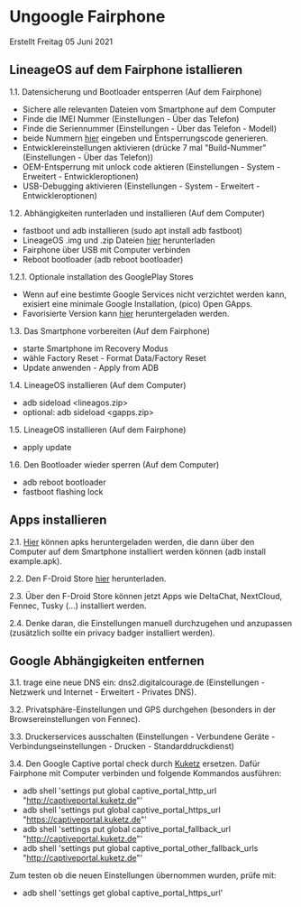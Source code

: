 Ungoogle Fairphone
=========
Erstellt Freitag 05 Juni 2021

LineageOS auf dem Fairphone istallieren
------------------------------
1.1. Datensicherung und Bootloader entsperren (Auf dem Fairphone)
- Sichere alle relevanten Dateien vom Smartphone auf dem Computer
- Finde die IMEI Nummer (Einstellungen - Über das Telefon)
- Finde die Seriennummer (Einstellungen - Über das Telefon - Modell)
- beide Nummern [hier][bootloader] eingeben und Entsperrungscode generieren.
- Entwicklereinstellungen aktivieren (drücke 7 mal "Build-Nummer"(Einstellungen - Über das Telefon))
- OEM-Entsperrung mit unlock code aktieren (Einstellungen - System - Erweitert - Entwickleroptionen)
- USB-Debugging aktivieren (Einstellungen - System - Erweitert - Entwickleroptionen)

1.2. Abhängigkeiten runterladen und installieren (Auf dem Computer)
- fastboot und adb installieren (sudo apt install adb fastboot)
- LineageOS .img und .zip Dateien [hier][LineageOS] herunterladen
- Fairphone über USB mit Computer verbinden
- Reboot bootloader (adb reboot bootloader)

1.2.1. Optionale installation des GooglePlay Stores
- Wenn auf eine bestimte Google Services nicht verzichtet werden kann, exisiert eine minimale Google Installation, (pico) Open GApps.
- Favorisierte Version kann [hier][GApps] heruntergeladen werden.

1.3. Das Smartphone vorbereiten (Auf dem Fairphone)
- starte Smartphone im Recovery Modus
- wähle Factory Reset - Format Data/Factory Reset
- Update anwenden - Apply from ADB

1.4. LineageOS installieren (Auf dem Computer)
- adb sideload <lineagos.zip>
- optional: adb sideload <gapps.zip>

1.5. LineageOS installieren (Auf dem Fairphone)
- apply update

1.6. Den Bootloader wieder sperren (Auf dem Computer)
- adb reboot bootloader
- fastboot flashing lock


Apps installieren
------------
2.1. [Hier][apkpure] können apks heruntergeladen werden, die dann über den Computer auf dem Smartphone installiert werden können (adb install example.apk).

2.2. Den F-Droid Store [hier][Fdroid] herunterladen.

2.3. Über den F-Droid Store können jetzt Apps wie DeltaChat, NextCloud, Fennec, Tusky (...) installiert werden.

2.4. Denke daran, die Einstellungen manuell durchzugehen und anzupassen (zusätzlich sollte ein privacy badger installiert werden).


Google Abhängigkeiten entfernen
--------------------------
3.1. trage eine neue DNS ein: dns2.digitalcourage.de (Einstellungen - Netzwerk und Internet - Erweitert - Privates DNS).

3.2. Privatsphäre-Einstellungen und GPS durchgehen (besonders in der Browsereinstellungen von Fennec).

3.3. Druckerservices ausschalten (Einstellungen - Verbundene Geräte - Verbindungseinstellungen - Drucken - Standarddruckdienst)

3.4. Den Google Captive portal check durch [Kuketz][kuketz] ersetzen. Dafür Fairphone mit Computer verbinden und folgende Kommandos ausführen:
- adb shell 'settings put global captive_portal_http_url "http://captiveportal.kuketz.de"'
- adb shell 'settings put global captive_portal_https_url "https://captiveportal.kuketz.de"'
- adb shell 'settings put global captive_portal_fallback_url "http://captiveportal.kuketz.de"'
- adb shell 'settings put global captive_portal_other_fallback_urls "http://captiveportal.kuketz.de"'

Zum testen ob die neuen Einstellungen übernommen wurden, prüfe mit:
- adb shell 'settings get global captive_portal_https_url'



[bootloader]: https://www.fairphone.com/en/bootloader-unlocking-code-for-fairphone-3/
[LineageOS]: https://download.lineageos.org/FP3
[apkpure]: https://apkpure.com
[Fdroid]: https://www.f-droid.org/
[kuketz]: https://www.kuketz-blog.de/android-captive-portal-check-204-http-antwort-von-captiveportal-kuketz-de/
[GApps]: https://opengapps.org/
